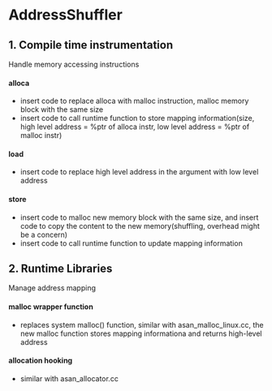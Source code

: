 # AddressShuffler
## 1. Compile time instrumentation
Handle memory accessing instructions
#### alloca
 - insert code to replace alloca with malloc instruction, malloc memory block with the same size
 - insert code to call runtime function to store mapping information(size, high level address = %ptr of alloca instr, low level address = %ptr of malloc instr)

#### load
 - insert code to replace high level address in the argument with low level address

#### store
 - insert code to malloc new memory block with the same size, and insert code to copy the content to the new memory(shuffling, overhead might be a concern)
 - insert code to call runtime function to update mapping information

## 2. Runtime Libraries
Manage address mapping
#### malloc wrapper function
 - replaces system malloc() function, similar with asan_malloc_linux.cc, the new malloc function stores mapping informationa and returns high-level address

#### allocation hooking
 - similar with asan_allocator.cc
